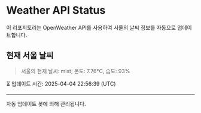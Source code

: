 
# Weather API Status

이 리포지토리는 OpenWeather API를 사용하여 서울의 날씨 정보를 자동으로 업데이트합니다.

## 현재 서울 날씨
> 서울의 현재 날씨: mist, 온도: 7.76°C, 습도: 93%

⏳ 업데이트 시간: 2025-04-04 22:56:39 (UTC)

---
자동 업데이트 봇에 의해 관리됩니다.

